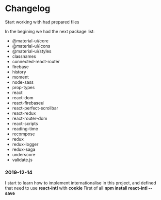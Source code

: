 # Changelog

Start working with had prepared files

In the begining we had the next package list:

- @material-ui/core
- @material-ui/icons
- @material-ui/styles
- classnames
- connected-react-router
- firebase
- history
- moment
- node-sass
- prop-types
- react
- react-dom
- react-firebaseui
- react-perfect-scrollbar
- react-redux
- react-router-dom
- react-scripts
- reading-time
- recompose
- redux
- redux-logger
- redux-saga
- underscore
- validate.js

### 2019-12-14

I start to learn how to implement internationalise in this project, and defined that need to use **react-intl** with **cookie**
First of all **npm install react-intl --save**
